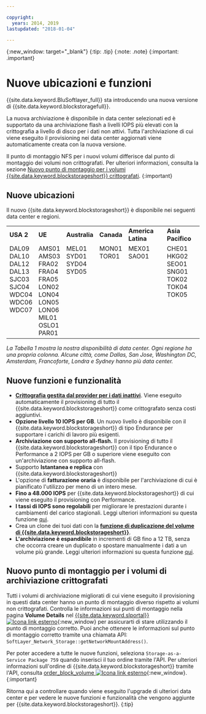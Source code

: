 ```yaml
---

copyright:
  years: 2014, 2019
lastupdated: "2018-01-04"

---
```

{:new_window: target="_blank"}
{:tip: .tip}
{:note: .note}
{:important: .important}

# Nuove ubicazioni e funzioni

{{site.data.keyword.BluSoftlayer_full}} sta introducendo una nuova versione di {{site.data.keyword.blockstoragefull}}.

La nuova archiviazione è disponibile in data center selezionati ed è supportato da una archiviazione flash a livelli IOPS più elevati con la crittografia a livello di disco per i dati non attivi. Tutta l'archiviazione di cui viene eseguito il provisioning nei data center aggiornati viene automaticamente creata con la nuova versione.

Il punto di montaggio NFS per i nuovi volumi differisce dal punto di montaggio dei volumi non crittografati. Per ulteriori informazioni, consulta la sezione [Nuovo punto di montaggio per i volumi {{site.data.keyword.blockstorageshort}} crittografati](#new-mount-point-for-encrypted-storage-volumes).
{:important}

## Nuove ubicazioni

Il nuovo {{site.data.keyword.blockstorageshort}} è disponibile nei seguenti data center e regioni.
<table role="presentation">
  <tr>
    <td><strong>USA 2</strong></td>
    <td><strong>UE</strong></td>
    <td><strong>Australia</strong></td>
    <td><strong>Canada</strong></td>
    <td><strong>America Latina</strong></td>
    <td><strong>Asia Pacifico</strong></td>
  </tr>
  <tr>
    <td>DAL09<br />
	DAL10<br />
	DAL12<br />
	DAL13<br />
	SJC03<br />
        SJC04<br />
	WDC04<br />
	WDC06<br />
	WDC07<br />
	<br /><br /><br />
    </td>
    <td>AMS01<br />
        AMS03<br />
	FRA02<br />
	FRA04<br />
	FRA05<br />
	LON02<br />
	LON04<br />
	LON05<br />
	LON06<br />
	MIL01<br />
	OSLO1<br />
	PAR01<br />
    </td>
    <td>MEL01<br />
        SYD01<br />
        SYD04<br />
        SYD05<br />
        <br /><br /><br /><br /><br /><br /><br /><br />
    </td>
    <td>MON01<br />
        TOR01<br />
	<br /><br /><br /><br /><br /><br /><br /><br /><br /><br />
    </td>
    <td>MEX01<br />
        SAO01<br />
	<br /><br /><br /><br /><br /><br /><br /><br /><br /><br />
    </td>
    <td>CHE01<br />
        HKG02<br />
	SEO01<br />
	SNG01<br />
        TOK02<br />
	TOK04<br />
	TOK05<br />
	<br /><br /><br /><br /><br />
    </td>
  </tr>
</table>

*La Tabella 1 mostra la nostra disponibilità di data center. Ogni regione ha una propria colonna. Alcune città, come Dallas, San Jose, Washington DC, Amsterdam, Francoforte, Londra e Sydney hanno più data center.*

## Nuove funzioni e funzionalità

- **[Crittografia gestita dal provider per i dati inattivi](block-file-storage-encryption-rest.html)**.
  Viene eseguito automaticamente il provisioning di tutto il {{site.data.keyword.blockstorageshort}} come crittografato senza costi aggiuntivi.
- **Opzione livello 10 IOPS per GB**.
  Un nuovo livello è disponibile con il {{site.data.keyword.blockstorageshort}} di tipo Endurance per supportare i carichi di lavoro più esigenti.
- **Archiviazione con supporto all-flash.**
  Il provisioning di tutto il {{site.data.keyword.blockstorageshort}} con il tipo Endurance o Performance a 2 IOPS per GB o superiore viene eseguito con un'archiviazione con supporto all-flash.
- Supporto **Istantanea e replica** con {{site.data.keyword.blockstorageshort}}
- L'opzione di **fatturazione oraria** è disponibile per l'archiviazione di cui è pianificato l'utilizzo per meno di un intero mese.
- **Fino a 48.000 IOPS** per {{site.data.keyword.blockstorageshort}} di cui viene eseguito il provisioning con Performance.
- **I tassi di IOPS sono regolabili** per migliorare le prestazioni durante i cambiamenti del carico stagionali. Leggi ulteriori informazioni su questa funzione [qui](adjustable-iops.html).
- Crea un clone dei tuoi dati con la **[funzione di duplicazione del volume di {{site.data.keyword.blockstorageshort}}](how-to-create-duplicate-volume.html)**.
- **L'archiviazione è espandibile** in incrementi di GB fino a 12 TB, senza che occorra creare un duplicato o spostare manualmente i dati a un volume più grande. Leggi ulteriori informazioni su questa funzione [qui](expandable_block_storage.html).

## Nuovo punto di montaggio per i volumi di archiviazione crittografati

Tutti i volumi di archiviazione migliorati di cui viene eseguito il provisioning in questi data center hanno un punto di montaggio diverso rispetto ai volumi non crittografati. Controlla le informazioni sui punti di montaggio nella pagina **Volume Details** nel [{{site.data.keyword.slportal}} ![Icona link esterno](../../icons/launch-glyph.svg "Icona link esterno")](https://control.softlayer.com/){:new_window} per assicurarti di stare utilizzando il punto di montaggio corretto. Puoi anche ottenere le informazioni sul punto di montaggio corretto tramite una chiamata API: `SoftLayer_Network_Storage::getNetworkMountAddress()`.

Per poter accedere a tutte le nuove funzioni, seleziona `Storage-as-a-Service Package 759` quando inserisci il tuo ordine tramite l'API. Per ulteriori informazioni sull'ordine di {{site.data.keyword.blockstorageshort}} tramite l'API, consulta [order_block_volume ![Icona link esterno](../../icons/launch-glyph.svg "Icona link esterno")](https://softlayer-python.readthedocs.io/en/latest/api/managers/block.html#SoftLayer.managers.block.BlockStorageManager.order_block_volume){:new_window}.
{:important}

Ritorna qui a controllare quando viene eseguito l'upgrade di ulteriori data center e per vedere le nuove funzioni e funzionalità che vengono aggiunte per {{site.data.keyword.blockstorageshort}}.
{:tip}
